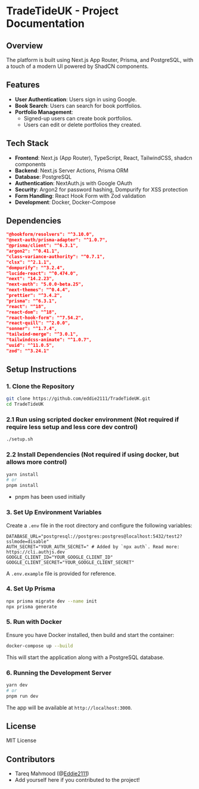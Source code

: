 # TradeTideUK - Project Documentation

## Overview

The platform is built using Next.js App Router, Prisma, and PostgreSQL, with a touch of a modern UI powered by ShadCN components.

## Features

- **User Authentication**: Users sign in using Google.
- **Book Search**: Users can search for book portfolios.
- **Portfolio Management**:
  - Signed-up users can create book portfolios.
  - Users can edit or delete portfolios they created.

## Tech Stack

- **Frontend**: Next.js (App Router), TypeScript, React, TailwindCSS, shadcn components
- **Backend**: Next.js Server Actions, Prisma ORM
- **Database**: PostgreSQL
- **Authentication**: NextAuth.js with Google OAuth
- **Security**: Argon2 for password hashing, Dompurify for XSS protection
- **Form Handling**: React Hook Form with Zod validation
- **Development**: Docker, Docker-Compose

## Dependencies

```json
"@hookform/resolvers": "^3.10.0",
"@next-auth/prisma-adapter": "^1.0.7",
"@prisma/client": "^6.3.1",
"argon2": "^0.41.1",
"class-variance-authority": "^0.7.1",
"clsx": "^2.1.1",
"dompurify": "^3.2.4",
"lucide-react": "^0.474.0",
"next": "14.2.23",
"next-auth": "5.0.0-beta.25",
"next-themes": "^0.4.4",
"prettier": "^3.4.2",
"prisma": "^6.3.1",
"react": "^18",
"react-dom": "^18",
"react-hook-form": "^7.54.2",
"react-quill": "^2.0.0",
"sonner": "^1.7.4",
"tailwind-merge": "^3.0.1",
"tailwindcss-animate": "^1.0.7",
"uuid": "^11.0.5",
"zod": "^3.24.1"
```

## Setup Instructions

### 1. Clone the Repository

```sh
git clone https://github.com/eddie2111/TradeTideUK.git
cd TradeTideUK
```

### 2.1 Run using scripted docker environment (Not required if require less setup and less core dev control)

```sh
./setup.sh
```

### 2.2 Install Dependencies (Not required if using docker, but allows more control)

```sh
yarn install
# or
pnpm install
```

- pnpm has been used initially

### 3. Set Up Environment Variables

Create a `.env` file in the root directory and configure the following variables:

```env
DATABASE_URL="postgresql://postgres:postgres@localhost:5432/test2?sslmode=disable"
AUTH_SECRET="YOUR_AUTH_SECRET=" # Added by `npx auth`. Read more: https://cli.authjs.dev
GOOGLE_CLIENT_ID="YOUR_GOOGLE_CLIENT_ID"
GOOGLE_CLIENT_SECRET="YOUR_GOOGLE_CLIENT_SECRET"
```

A `.env.example` file is provided for reference.

### 4. Set Up Prisma

```sh
npx prisma migrate dev --name init
npx prisma generate
```

### 5. Run with Docker

Ensure you have Docker installed, then build and start the container:

```sh
docker-compose up --build
```

This will start the application along with a PostgreSQL database.

### 6. Running the Development Server

```sh
yarn dev
# or
pnpm run dev
```

The app will be available at `http://localhost:3000`.

## License

MIT License

## Contributors

- Tareq Mahmood (@[Eddie2111](https://github.com/Eddie2111/TradeTideUK))
- Add yourself here if you contributed to the project!